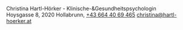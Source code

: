 Christina Hartl-Hörker - Klinische-<span class="ampersand">&amp;</span>Gesundheitspsychologin<br>
Hoysgasse 8, 2020 Hollabrunn, <a href="tel:00436644069465">+43 664 40 69 465</a> <a href="mailto:christina@hartl-hoerker.at">christina@hartl-hoerker.at</a>
